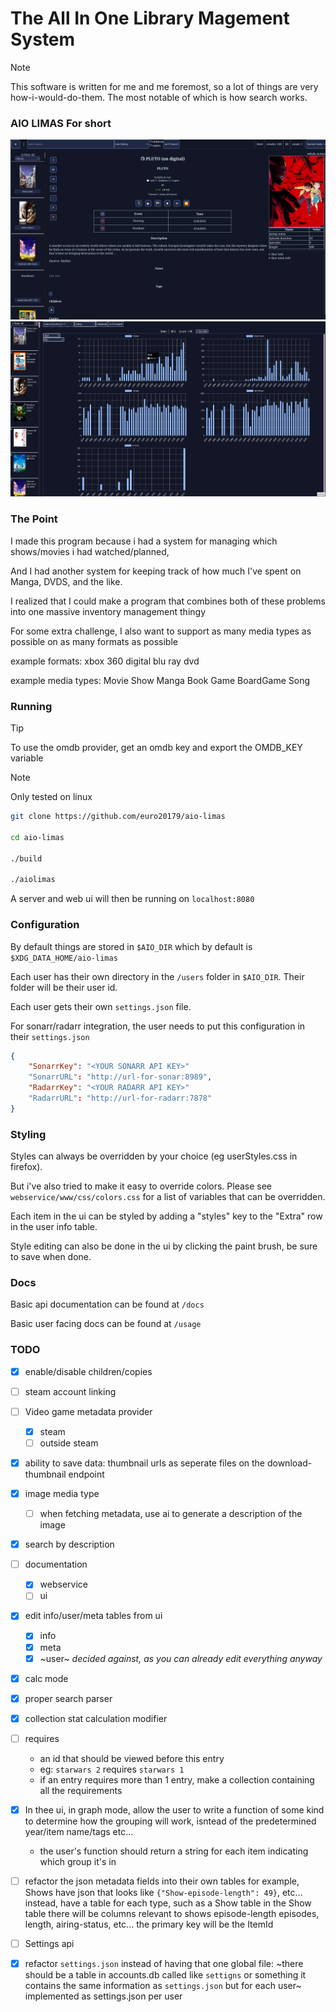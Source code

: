 # The **A**ll **I**n **O**ne **Li**brary **Ma**gement **S**ystem

> [!NOTE]
This software is written for me and me foremost, so a lot of things are very how-i-would-do-them.
The most notable of which is how search works.


### AIO LIMAS For short

![entries](./readme-assets/entries.png)
![graph](./readme-assets/graph.png)

### The Point

I made this program because i had a system for managing which shows/movies i had watched/planned,

And I had another system for keeping track of how much I've spent on Manga, DVDS, and the like.

I realized that I could make a program that combines both of these problems into one massive
inventory management thingy

For some extra challenge, I also want to support as many media types as possible on as many
formats as possible

example formats:
xbox 360
digital
blu ray
dvd

example media types:
Movie
Show
Manga
Book
Game
BoardGame
Song

### Running

> [!TIP]
To use the omdb provider, get an omdb key and export the OMDB_KEY variable


> [!NOTE]
Only tested on linux

```bash
git clone https://github.com/euro20179/aio-limas

cd aio-limas

./build

./aiolimas
```

A server and web ui will then be running on `localhost:8080`


### Configuration

By default things are stored in `$AIO_DIR` which by default is `$XDG_DATA_HOME/aio-limas`

Each user has their own directory in the `/users` folder in `$AIO_DIR`. Their folder will be their user id.

Each user gets their own `settings.json` file.

For sonarr/radarr integration, the user needs to put this configuration in their `settings.json`
```json
{
    "SonarrKey": "<YOUR SONARR API KEY>"
    "SonarrURL": "http://url-for-sonar:8989",
    "RadarrKey": "<YOUR RADARR API KEY>"
    "RadarrURL": "http://url-for-radarr:7878"
}
```

### Styling

Styles can always be overridden by your choice (eg userStyles.css in firefox).

But i've also tried to make it easy to override colors. Please see `webservice/www/css/colors.css` for a list of variables that can be overridden.

Each item in the ui can be styled by adding a "styles" key to the "Extra" row in the user info table.

Style editing can also be done in the ui by clicking the paint brush, be sure to save when done.

### Docs
Basic api documentation can be found at `/docs`

Basic user facing docs can be found at `/usage`

### TODO

- [x] enable/disable children/copies
- [ ] steam account linking
- [ ] Video game metadata provider
    - [x] steam
    - [ ] outside steam
- [x] ability to save data: thumbnail urls as seperate files on the download-thumbnail endpoint
- [x] image media type
    - [ ] when fetching metadata, use ai to generate a description of the image
- [x] search by description
- [ ] documentation
    - [x] webservice
    - [ ] ui
- [x] edit info/user/meta tables from ui
    - [x] info
    - [x] meta
    - [x] ~user~ *decided against, as you can already edit everything anyway*
- [x] calc mode
- [x] proper search parser
- [x] collection stat calculation modifier
- [ ] requires
     - an id that should be viewed before this entry
     - eg: `starwars 2` requires `starwars 1`
     - if an entry requires more than 1 entry, make a collection containing all the requirements
- [x] In thee ui, in graph mode, allow the user to write a function of some kind to determine how the grouping will work, isntead of the predetermined year/item name/tags etc...
    - the user's function should return a string for each item indicating which group it's in

- [ ] refactor the json metadata fields into their own tables
    for example, Shows have json that looks like `{"Show-episode-length": 49}`, etc...
    instead, have a table for each type, such as a Show table
    in the Show table there will be columns relevant to shows
    episode-length episodes, length, airing-status, etc...
    the primary key will be the ItemId

- [ ] Settings api

- [x] refactor `settings.json` instead of having that one global file:
    ~there should be a table in accounts.db called like `settigns` or something
    it contains the same information as `settings.json` but for each user~
    implemented as settings.json per user
